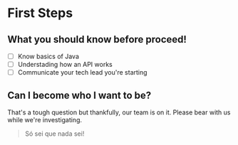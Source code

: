 # First Steps

## What you should know before proceed!

* [ ] Know basics of Java
* [ ] Understading how an API works
* [ ] Communicate your tech lead you're starting

## Can I become who I want to be?

That's a tough question but thankfully, our team is on it. Please bear with us while we're investigating.



> Só sei que nada sei!




